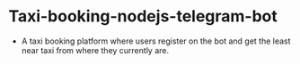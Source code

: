 # Taxi-booking-nodejs-telegram-bot
- A taxi booking platform where users register on the bot and get the least near taxi from where they currently are.